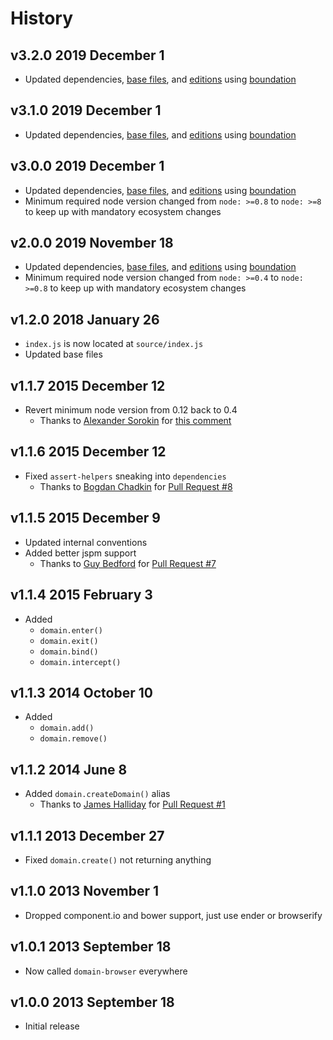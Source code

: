# History

## v3.2.0 2019 December 1

-   Updated dependencies, [base files](https://github.com/bevry/base), and [editions](https://editions.bevry.me) using [boundation](https://github.com/bevry/boundation)

## v3.1.0 2019 December 1

-   Updated dependencies, [base files](https://github.com/bevry/base), and [editions](https://editions.bevry.me) using [boundation](https://github.com/bevry/boundation)

## v3.0.0 2019 December 1

-   Updated dependencies, [base files](https://github.com/bevry/base), and [editions](https://editions.bevry.me) using [boundation](https://github.com/bevry/boundation)
-   Minimum required node version changed from `node: >=0.8` to `node: >=8` to keep up with mandatory ecosystem changes

## v2.0.0 2019 November 18

-   Updated dependencies, [base files](https://github.com/bevry/base), and [editions](https://editions.bevry.me) using [boundation](https://github.com/bevry/boundation)
-   Minimum required node version changed from `node: >=0.4` to `node: >=0.8` to keep up with mandatory ecosystem changes

## v1.2.0 2018 January 26

-   `index.js` is now located at `source/index.js`
-   Updated base files

## v1.1.7 2015 December 12

-   Revert minimum node version from 0.12 back to 0.4
    -   Thanks to [Alexander Sorokin](https://github.com/syrnick) for [this comment](https://github.com/bevry/domain-browser/commit/c66ee3445e87955e70d0d60d4515f2d26a81b9c4#commitcomment-14938325)

## v1.1.6 2015 December 12

-   Fixed `assert-helpers` sneaking into `dependencies`
    -   Thanks to [Bogdan Chadkin](https://github.com/TrySound) for [Pull Request #8](https://github.com/bevry/domain-browser/pull/8)

## v1.1.5 2015 December 9

-   Updated internal conventions
-   Added better jspm support
    -   Thanks to [Guy Bedford](https://github.com/guybedford) for [Pull Request #7](https://github.com/bevry/domain-browser/pull/7)

## v1.1.4 2015 February 3

-   Added
    -   `domain.enter()`
    -   `domain.exit()`
    -   `domain.bind()`
    -   `domain.intercept()`

## v1.1.3 2014 October 10

-   Added
    -   `domain.add()`
    -   `domain.remove()`

## v1.1.2 2014 June 8

-   Added `domain.createDomain()` alias
    -   Thanks to [James Halliday](https://github.com/substack) for [Pull Request #1](https://github.com/bevry/domain-browser/pull/1)

## v1.1.1 2013 December 27

-   Fixed `domain.create()` not returning anything

## v1.1.0 2013 November 1

-   Dropped component.io and bower support, just use ender or browserify

## v1.0.1 2013 September 18

-   Now called `domain-browser` everywhere

## v1.0.0 2013 September 18

-   Initial release
